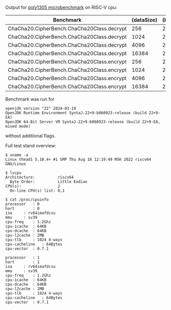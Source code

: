 Output for [poly1305 microbenchmark](https://github.com/ArsenyBochkarev/OpenJDK-RISCV-Intrinsics/tree/main/benchmarks/ChaCha20) on RISC-V cpu:

| Benchmark                                  |  (dataSize) | (keyLength) | (mode) | (padding) | (permutation) |  (provider) |  Mode  | Cnt |      Score |  Error   |  Units |
| ------------------------------------------ | ----------- | ----------- | ------ | --------- | ------------- | ----------- | ------ | --- | ---------- | -------- | ------ |
| ChaCha20.CipherBench.ChaCha20Class.decrypt |        256  |        256  |  None  | NoPadding |  ChaCha20     |             |  thrpt |  40 | 140724.688 | 1222.527 | ops/s  |
| ChaCha20.CipherBench.ChaCha20Class.decrypt |       1024  |        256  |  None  | NoPadding |  ChaCha20     |             |  thrpt |  40 |  41133.205 |  470.279 | ops/s  |
| ChaCha20.CipherBench.ChaCha20Class.decrypt |       4096  |        256  |  None  | NoPadding |  ChaCha20     |             |  thrpt |  40 |  10371.273 |  573.699 | ops/s  |
| ChaCha20.CipherBench.ChaCha20Class.decrypt |      16384  |        256  |  None  | NoPadding |  ChaCha20     |             |  thrpt |  40 |   2724.066 |   39.822 | ops/s  |
| ChaCha20.CipherBench.ChaCha20Class.encrypt |        256  |        256  |  None  | NoPadding |  ChaCha20     |             |  thrpt |  40 | 136674.658 | 1162.880 | ops/s  |
| ChaCha20.CipherBench.ChaCha20Class.encrypt |       1024  |        256  |  None  | NoPadding |  ChaCha20     |             |  thrpt |  40 |  41004.909 |  235.015 | ops/s  |
| ChaCha20.CipherBench.ChaCha20Class.encrypt |       4096  |        256  |  None  | NoPadding |  ChaCha20     |             |  thrpt |  40 |  10411.245 |  485.781 | ops/s  |
| ChaCha20.CipherBench.ChaCha20Class.encrypt |      16384  |        256  |  None  | NoPadding |  ChaCha20     |             |  thrpt |  40 |   2768.359 |   26.302 | ops/s  |

Benchmark was run for

```
openjdk version "22" 2024-03-19
OpenJDK Runtime Environment SyntaJ-22+9-b060923-release (build 22+9-EA)
OpenJDK 64-Bit Server VM SyntaJ-22+9-b060923-release (build 22+9-EA, mixed mode)
```

without additional flags.

Full test stand overview:

```
$ uname -a
Linux thead1 5.10.4+ #1 SMP Thu Aug 18 12:19:49 MSK 2022 riscv64 GNU/Linux
```

```
$ lscpu
Architecture:          riscv64
  Byte Order:          Little Endian
CPU(s):                2
  On-line CPU(s) list: 0,1
```

```
$ cat /proc/cpuinfo
processor	: 0
hart		: 0
isa		: rv64imafdcsu
mmu		: sv39
cpu-freq	: 1.2Ghz
cpu-icache	: 64KB
cpu-dcache	: 64KB
cpu-l2cache	: 2MB
cpu-tlb		: 1024 4-ways
cpu-cacheline	: 64Bytes
cpu-vector	: 0.7.1

processor	: 1
hart		: 1
isa		: rv64imafdcsu
mmu		: sv39
cpu-freq	: 1.2Ghz
cpu-icache	: 64KB
cpu-dcache	: 64KB
cpu-l2cache	: 2MB
cpu-tlb		: 1024 4-ways
cpu-cacheline	: 64Bytes
cpu-vector	: 0.7.1
```
